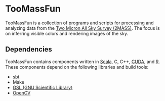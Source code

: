 TooMassFun
==========
TooMassFun is a collection of programs and scripts for processing and analyzing
data from the [Two Micron All Sky Survey
(2MASS)](http://www.ipac.caltech.edu/2mass/).  The focus is on inferring visible
colors and rendering images of the sky.

Dependencies
------------
TooMassFun contains components written in [Scala](http://www.scala-lang.org/),
C, C++, [CUDA](https://developer.nvidia.com/cuda-toolkit), and
[R](http://www.r-project.org/).  These components depend on the following
libraries and build tools:

* [sbt](http://www.scala-sbt.org/)
* Make
* [GSL (GNU Scientific Library)](http://www.gnu.org/software/gsl/)
* [OpenCV](http://opencv.org/)

